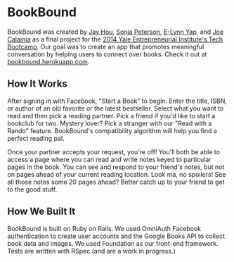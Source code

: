 # BookBound

BookBound was created by [Jay Hou](https://github.com/jiggoha), [Sonja Peterson](https://github.com/sonjapeterson), [E-Lynn Yap](https://github.com/elynnyap), and [Joe Calamia](https://github.com/jawaseph) as a final project for the [2014 Yale Entrepreneurial Institute's Tech Bootcamp](http://yei.yale.edu/tech). Our goal was to create an app that promotes meaningful conversation by helping users to connect over books. Check it out at [bookbound.herokuapp.com](http://bookbound.herokuapp.com/).

## How It Works

After signing in with Facebook, "Start a Book" to begin. Enter the title, ISBN, or author of an old favorite or the latest bestseller. Select what you want to read and then pick a reading partner. Pick a friend if you'd like to start a bookclub for two. Mystery lover? Pick a stranger with our "Read with a Rando" feature. BookBound's compatibility algorithm will help you find a perfect reading pal.

Once your partner accepts your request, you're off! You'll both be able to access a page where you can read and write notes keyed to particular pages in the book. You can see and respond to your friend's notes, but not on pages ahead of your current reading location. Look ma, no spoilers! See all those notes some 20 pages ahead? Better catch up to your friend to get to the good stuff.

## How We Built It

BookBound is built on Ruby on Rails. We used OmniAuth Facebook authentication to create user accounts and the Google Books API to collect book data and images. We used Foundation as our front-end framework. Tests are written with RSpec (and are a work in progress.)